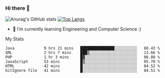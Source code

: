 ### Hi there 👋

![Anurag's GitHub stats](https://github-readme-stats.vercel.app/api?username=MatteoIorio11&show_icons=true&theme=dark) 
[![Top Langs](https://github-readme-stats.vercel.app/api/top-langs/?username=MatteoIorio11&theme=dark)](https://github.com/MatteoIorio11/github-readme-stats)

- 🌱 I’m currently learning Engineering and Computer Science :)

<!--
**MatteoIorio11/MatteoIorio11** is a ✨ _special_ ✨ repository because its `README.md` (this file) appears on your GitHub profile.

Here are some ideas to get you started:

- 🔭 I’m currently working on ...
- 🌱 I’m currently learning ...
- 👯 I’m looking to collaborate on ...
- 🤔 I’m looking for help with ...
- 💬 Ask me about ...
- 📫 How to reach me: ...
- 😄 Pronouns: ...
- ⚡ Fun fact: ...
-->
My Stats
<!--START_SECTION:waka-->

```text
Java             9 hrs 21 mins   ███████████████░░░░░░░░░░   60.43 %
XML              2 hrs 7 mins    ███▒░░░░░░░░░░░░░░░░░░░░░   13.66 %
PHP              1 hr 3 mins     █▓░░░░░░░░░░░░░░░░░░░░░░░   06.80 %
JavaScript       53 mins         █▒░░░░░░░░░░░░░░░░░░░░░░░   05.78 %
HTML             42 mins         █░░░░░░░░░░░░░░░░░░░░░░░░   04.52 %
GitIgnore file   41 mins         █░░░░░░░░░░░░░░░░░░░░░░░░   04.51 %
```

<!--END_SECTION:waka-->
